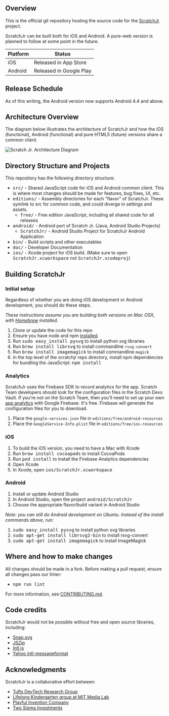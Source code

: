 ## Overview
This is the official git repository hosting the source code for the
[ScratchJr](http://scratchjr.org/) project.

ScratchJr can be built both for iOS and Android.
A pure-web version is planned to follow at some point in the future.

Platform | Status
-------- | -------------
iOS      | Released in App Store
Android  | Released in Google Play

## Release Schedule

As of this writing, the Android version now supports Android 4.4
and above.

## Architecture Overview
The diagram below illustrates the architecture of ScratchJr and
how the iOS (functional), Android (functional) and pure HTML5 (future)
versions share a common client.

![Scratch Jr. Architecture Diagram](doc/scratchjr_architecture.png)


## Directory Structure and Projects
This repository has the following directory structure:

* <tt>src/</tt> - Shared JavaScript code for iOS and Android common client. This is where most changes should be made for features, bug fixes, UI, etc.
* <tt>editions/</tt> - Assembly directories for each "flavor" of ScratchJr. These symlink to src for common code, and could diverge in settings and assets.
  * <tt>free/</tt> - Free edition JavaScript, including all shared code for all releases
* <tt>android/</tt> - Android port of Scratch Jr. (Java, Android Studio Projects)
  * <tt>ScratchJr/</tt> - Android Studio Project for ScratchJr Android Application
* <tt>bin/</tt> - Build scripts and other executables
* <tt>doc/</tt> - Developer Documentation
* <tt>ios/</tt> - Xcode project for iOS build. (Make sure to open <tt>ScratchJr.xcworkspace</tt> not <tt>ScratchJr.xcodeproj</tt>)

## Building ScratchJr

### Initial setup

Regardless of whether you are doing iOS development or Android development, you should do these steps.

*These instructions assume you are building both versions on Mac OSX, with [Homebrew](http://brew.sh) installed.*

1. Clone or update the code for this repo
2. Ensure you have node and npm [installed](http://blog.npmjs.org/post/85484771375/how-to-install-npm).
3. Run <tt>sudo easy_install pysvg</tt> to install python svg libraries
4. Run <tt>brew install librsvg</tt> to install commandline `rsvg-convert`
5. Run <tt>brew install imagemagick</tt> to install commandline `magick`
6. In the top level of the scratchjr repo directory, install npm dependencies for bundling the JavaScript: <tt>npm install</tt>

### Analytics
ScratchJr uses the Firebase SDK to record analytics for the app. Scratch Team developers should look for
the configuration files in the Scratch Devs Vault. If you're not on the Scratch Team, then you'll need to
set up your own [app analytics](https://firebase.google.com/products/analytics) with Google Firebase. It's free. Firebase will generate the configuration files for you to download.

1. Place the `google-services.json` file in `editions/free/android-resources`
2. Place the `GoogleService-Info.plist` file in `editions/free/ios-resources`

### iOS

1. To build the iOS version, you need to have a Mac with Xcode
2. Run <tt>brew install cocoapods</tt> to install CocoaPods
3. Run <tt>pod install</tt> to install the Firebase Analytics dependencies
4. Open Xcode
5. In Xcode, open <tt>ios/ScratchJr.xcworkspace</tt>

### Android

1. Install or update Android Studio
2. In Android Studio, open the project <tt>android/ScratchJr</tt>
3. Choose the appropriate flavor/build variant in Android Studio

*Note: you can still do Android development on Ubuntu. Instead of the install commands above, run:*

1. <tt>sudo easy_install pysvg</tt> to install python svg libraries
2. <tt>sudo apt-get install librsvg2-bin</tt> to install rsvg-convert
3. <tt>sudo apt-get install imagemagick</tt> to install ImageMagick

## Where and how to make changes

All changes should be made in a fork. Before making a pull request, ensure all changes pass our linter:
* <tt>npm run lint</tt>

For more information, see [CONTRIBUTING.md](CONTRIBUTING.md).

## Code credits
ScratchJr would not be possible without free and open source libraries, including:
* [Snap.svg](https://github.com/adobe-webplatform/Snap.svg/)
* [JSZip](https://github.com/Stuk/jszip)
* [Intl.js](https://github.com/andyearnshaw/Intl.js)
* [Yahoo intl-messageformat](https://github.com/yahoo/intl-messageformat)

## Acknowledgments
ScratchJr is a collaborative effort between:

* [Tufts DevTech Research Group](http://ase.tufts.edu/devtech/)
* [Lifelong Kindergarten group at MIT Media Lab](http://llk.media.mit.edu/)
* [Playful Invention Company](http://www.playfulinvention.com/)
* [Two Sigma Investments](http://twosigma.com)
